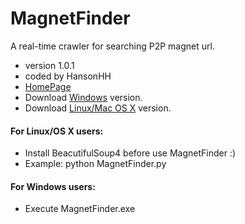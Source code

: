 # MagnetFinder
A real-time crawler for searching P2P magnet url.

* version 1.0.1
* coded by HansonHH
* [HomePage](http://hansonhh.github.io/MagnetFinder/)
* Download [Windows](http://hansonhh.github.io/MagnetFinder/) version.
* Download [Linux/Mac OS X](http://hansonhh.github.io/MagnetFinder/) version.

#### For Linux/OS X users:

* Install BeacutifulSoup4 before use MagnetFinder :)
* Example: python MagnetFinder.py

#### For Windows users:

* Execute MagnetFinder.exe
 

